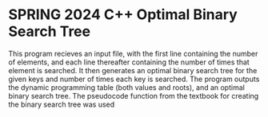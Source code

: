 # SPRING 2024 C++ Optimal Binary Search Tree
This program recieves an input file, with the first line containing the number of elements, and each line thereafter containing the number of times that element is searched.
It then generates an optimal binary search tree for the given keys and number of times each key is searched.
The program outputs the dynamic programming table (both values and roots), and an optimal binary search tree.
The pseudocode function from the textbook for creating the binary search tree was used

